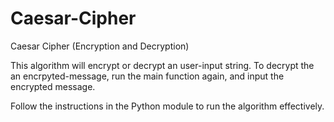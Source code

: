 # Caesar-Cipher
Caesar Cipher (Encryption and Decryption)

This algorithm will encrypt or decrypt an user-input string. 
To decrypt the an encrpyted-message, run the main function again, and input the encrypted message. 

Follow the instructions in the Python module to run the algorithm effectively. 
